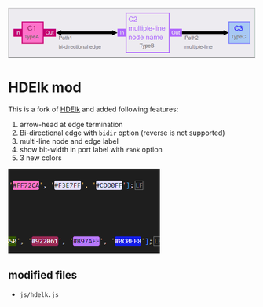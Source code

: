 
![banner](images/banner_2.png)

# HDElk mod

This is a fork of [HDElk](https://github.com/davidthings/hdelk) and added following features:

1. arrow-head at edge termination
2. Bi-directional edge with `bidir` option (reverse is not supported)
3. multi-line node and edge label
4. show bit-width in port label with `rank` option
5. 3 new colors

![new colors](images/new_colors.png)

## modified files

* `js/hdelk.js`

